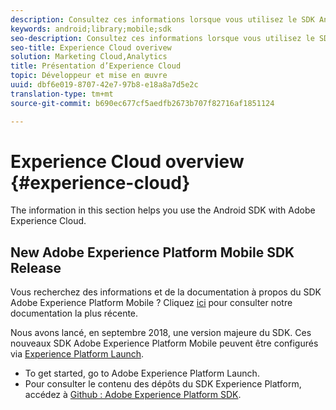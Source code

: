 ```yaml
---
description: Consultez ces informations lorsque vous utilisez le SDK Android avec Adobe Experience Cloud.
keywords: android;library;mobile;sdk
seo-description: Consultez ces informations lorsque vous utilisez le SDK Android avec Adobe Experience Cloud.
seo-title: Experience Cloud overivew
solution: Marketing Cloud,Analytics
title: Présentation d’Experience Cloud
topic: Développeur et mise en œuvre
uuid: dbf6e019-8707-42e7-97b8-e18a8a7d5e2c
translation-type: tm+mt
source-git-commit: b690ec677cf5aedfb2673b707f82716af1851124

---
```



# Experience Cloud overview {#experience-cloud}

The information in this section helps you use the Android SDK with Adobe Experience Cloud.

## New Adobe Experience Platform Mobile SDK Release

Vous recherchez des informations et de la documentation à propos du SDK Adobe Experience Platform Mobile ? Cliquez [ici](https://aep-sdks.gitbook.io/docs/) pour consulter notre documentation la plus récente.

Nous avons lancé, en septembre 2018, une version majeure du SDK. Ces nouveaux SDK Adobe Experience Platform Mobile peuvent être configurés via [Experience Platform Launch](https://www.adobe.com/experience-platform/launch.html).

* To get started, go to Adobe Experience Platform Launch.
* Pour consulter le contenu des dépôts du SDK Experience Platform, accédez à [Github : Adobe Experience Platform SDK](https://github.com/Adobe-Marketing-Cloud/acp-sdks).

